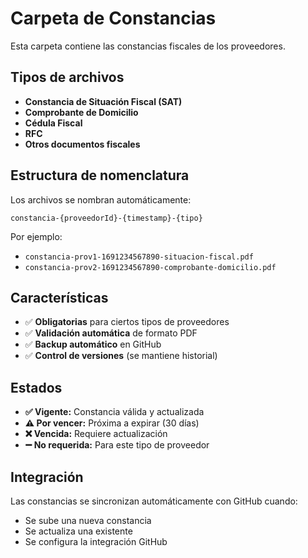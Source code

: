 # Carpeta de Constancias

Esta carpeta contiene las constancias fiscales de los proveedores.

## Tipos de archivos

- **Constancia de Situación Fiscal (SAT)**
- **Comprobante de Domicilio**
- **Cédula Fiscal**
- **RFC**
- **Otros documentos fiscales**

## Estructura de nomenclatura

Los archivos se nombran automáticamente:
```
constancia-{proveedorId}-{timestamp}-{tipo}
```

Por ejemplo:
- `constancia-prov1-1691234567890-situacion-fiscal.pdf`
- `constancia-prov2-1691234567890-comprobante-domicilio.pdf`

## Características

- ✅ **Obligatorias** para ciertos tipos de proveedores
- ✅ **Validación automática** de formato PDF
- ✅ **Backup automático** en GitHub
- ✅ **Control de versiones** (se mantiene historial)

## Estados

- **✅ Vigente:** Constancia válida y actualizada
- **⚠️ Por vencer:** Próxima a expirar (30 días)
- **❌ Vencida:** Requiere actualización
- **➖ No requerida:** Para este tipo de proveedor

## Integración

Las constancias se sincronizan automáticamente con GitHub cuando:
- Se sube una nueva constancia
- Se actualiza una existente
- Se configura la integración GitHub
